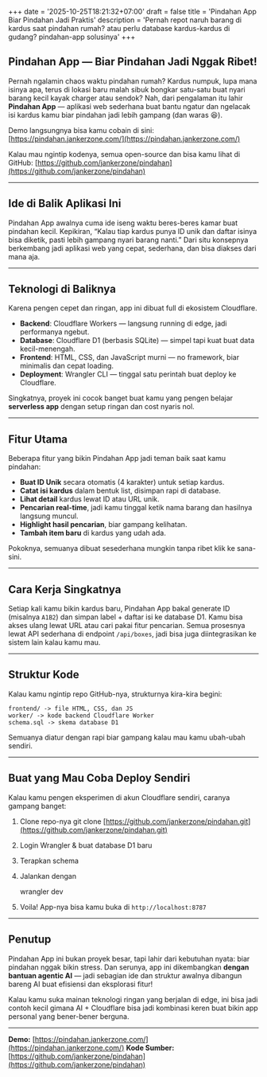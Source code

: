 +++
date = '2025-10-25T18:21:32+07:00'
draft = false
title = 'Pindahan App Biar Pindahan Jadi Praktis'
description = 'Pernah repot naruh barang di kardus saat pindahan rumah? atau perlu database kardus-kardus di gudang? pindahan-app solusinya'
+++

## Pindahan App — Biar Pindahan Jadi Nggak Ribet!

Pernah ngalamin chaos waktu pindahan rumah? Kardus numpuk, lupa mana isinya apa, terus di lokasi baru malah sibuk bongkar satu-satu buat nyari barang kecil kayak charger atau sendok?
Nah, dari pengalaman itu lahir **Pindahan App** — aplikasi web sederhana buat bantu ngatur dan ngelacak isi kardus kamu biar pindahan jadi lebih gampang (dan waras 😆).

Demo langsungnya bisa kamu cobain di sini: [https://pindahan.jankerzone.com/](https://pindahan.jankerzone.com/)

Kalau mau ngintip kodenya, semua open-source dan bisa kamu lihat di GitHub: [https://github.com/jankerzone/pindahan](https://github.com/jankerzone/pindahan)

---

##  Ide di Balik Aplikasi Ini

Pindahan App awalnya cuma ide iseng waktu beres-beres kamar buat pindahan kecil.
Kepikiran, “Kalau tiap kardus punya ID unik dan daftar isinya bisa diketik, pasti lebih gampang nyari barang nanti.”
Dari situ konsepnya berkembang jadi aplikasi web yang cepat, sederhana, dan bisa diakses dari mana aja.

---

##  Teknologi di Baliknya

Karena pengen cepet dan ringan, app ini dibuat full di ekosistem Cloudflare.

- **Backend**: Cloudflare Workers — langsung running di edge, jadi performanya ngebut.
- **Database**: Cloudflare D1 (berbasis SQLite) — simpel tapi kuat buat data kecil-menengah.
- **Frontend**: HTML, CSS, dan JavaScript murni — no framework, biar minimalis dan cepat loading.
- **Deployment**: Wrangler CLI — tinggal satu perintah buat deploy ke Cloudflare.

Singkatnya, proyek ini cocok banget buat kamu yang pengen belajar **serverless app** dengan setup ringan dan cost nyaris nol.

---

##  Fitur Utama

Beberapa fitur yang bikin Pindahan App jadi teman baik saat kamu pindahan:

- **Buat ID Unik** secara otomatis (4 karakter) untuk setiap kardus.
- **Catat isi kardus** dalam bentuk list, disimpan rapi di database.
- **Lihat detail** kardus lewat ID atau URL unik.
- **Pencarian real-time**, jadi kamu tinggal ketik nama barang dan hasilnya langsung muncul.
- **Highlight hasil pencarian**, biar gampang kelihatan.
- **Tambah item baru** di kardus yang udah ada.

Pokoknya, semuanya dibuat sesederhana mungkin tanpa ribet klik ke sana-sini.

---

##  Cara Kerja Singkatnya

Setiap kali kamu bikin kardus baru, Pindahan App bakal generate ID (misalnya `A1B2`) dan simpan label + daftar isi ke database D1.
Kamu bisa akses ulang lewat URL atau cari pakai fitur pencarian.
Semua prosesnya lewat API sederhana di endpoint `/api/boxes`, jadi bisa juga diintegrasikan ke sistem lain kalau kamu mau.

---

##  Struktur Kode

Kalau kamu ngintip repo GitHub-nya, strukturnya kira-kira begini:

    frontend/ -> file HTML, CSS, dan JS
    worker/ -> kode backend Cloudflare Worker
    schema.sql -> skema database D1

Semuanya diatur dengan rapi biar gampang kalau mau kamu ubah-ubah sendiri.

---

##  Buat yang Mau Coba Deploy Sendiri

Kalau kamu pengen eksperimen di akun Cloudflare sendiri, caranya gampang banget:

1. Clone repo-nya
git clone [https://github.com/jankerzone/pindahan.git](https://github.com/jankerzone/pindahan.git)
2. Login Wrangler & buat database D1 baru
3. Terapkan schema
4. Jalankan dengan

    wrangler dev

5. Voila! App-nya bisa kamu buka di `http://localhost:8787`

---

##  Penutup

Pindahan App ini bukan proyek besar, tapi lahir dari kebutuhan nyata: biar pindahan nggak bikin stress.
Dan serunya, app ini dikembangkan **dengan bantuan agentic AI** — jadi sebagian ide dan struktur awalnya dibangun bareng AI buat efisiensi dan eksplorasi fitur!

Kalau kamu suka mainan teknologi ringan yang berjalan di edge, ini bisa jadi contoh kecil gimana AI + Cloudflare bisa jadi kombinasi keren buat bikin app personal yang bener-bener berguna.

---

 **Demo:** [https://pindahan.jankerzone.com/](https://pindahan.jankerzone.com/)
 **Kode Sumber:** [https://github.com/jankerzone/pindahan](https://github.com/jankerzone/pindahan)
